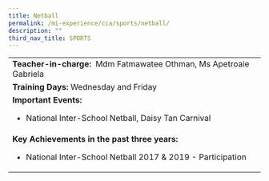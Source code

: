 ```yaml
---
title: Netball
permalink: /mi-experience/cca/sports/netball/
description: ""
third_nav_title: SPORTS
---
```

<table border="0" cellspacing="0" cellpadding="0">
<tbody>
<tr>
<td width="616"><strong>Teacher-in-charge:</strong>&nbsp; Mdm Fatmawatee Othman, Ms Apetroaie Gabriela</td>
</tr>
<tr>
<td width="616"><strong>Training Days:</strong>&nbsp;Wednesday and Friday</td>
</tr>
<tr>
<td width="616"><strong>Important Events:</strong><br>
<ul>
<li>National Inter-School Netball, Daisy Tan Carnival</li>
</ul>
</td>
</tr>
<tr>
<td width="616"><strong>Key Achievements in the past three years:</strong><br>
<ul>
<li>National Inter-School Netball 2017 &amp; 2019 - Participation</li>
</ul>
</td>
</tr>
</tbody>
</table>